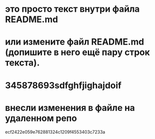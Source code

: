# это просто текст внутри файла README.md
# или измените файл README.md (допишите в него ещё пару строк текста).
# 345878693sdfghfjighajdoif
# внесли изменения в файле на удаленном репо
ecf2422e059e762881324c1209f4553403c7233a
